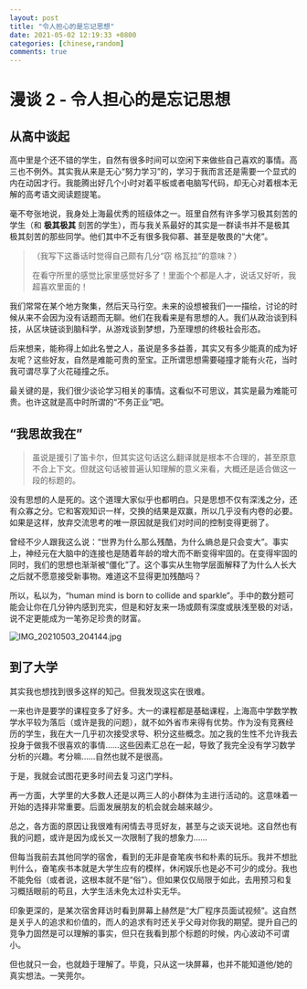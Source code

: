 ```yaml
---
layout: post
title: "令人担心的是忘记思想"
date: 2021-05-02 12:19:33 +0800
categories: [chinese,random]
comments: true
---
```


<link rel="stylesheet" href="https://cdn.jsdelivr.net/npm/katex@0.15.2/dist/katex.min.css" integrity="sha384-MlJdn/WNKDGXveldHDdyRP1R4CTHr3FeuDNfhsLPYrq2t0UBkUdK2jyTnXPEK1NQ" crossorigin="anonymous">
<script src="/Gennadiyev/assets/js/katex.min.js"></script>
<script src="/Gennadiyev/assets/js/katex-auto-render.min.js"></script>

# 漫谈 2 - 令人担心的是忘记思想

## 从高中谈起

高中里是个还不错的学生，自然有很多时间可以空闲下来做些自己喜欢的事情。高三也不例外。其实我从来是无心“努力学习”的，学习于我而言还是需要一个显式的内在动因才行。我能腾出好几个小时对着平板或者电脑写代码，却无心对着根本无解的高考语文阅读题提笔。

毫不夸张地说，我身处上海最优秀的班级体之一。班里自然有许多学习极其刻苦的学生（和 **极其极其** 刻苦的学生），而与我关系最好的其实是一群读书并不是极其极其刻苦的那些同学。他们其中不乏有很多我仰慕、甚至是敬畏的“大佬”。

>（我写下这番话时觉得自己颇有几分“窃 格瓦拉”的意味？）
>
> 在看守所里的感觉比家里感觉好多了！里面个个都是人才，说话又好听，我超喜欢里面的！

我们常常在某个地方聚集，然后天马行空。未来的设想被我们一一描绘，讨论的时候从来不会因为没有话题而无聊。他们在我看来是有思想的人。我们从政治谈到科技，从区块链谈到脑科学，从游戏谈到梦想，乃至理想的终极社会形态。

后来想来，能称得上如此名誉之人，虽说是多多益善，其实又有多少能真的成为好友呢？这些好友，自然是难能可贵的至宝。正所谓思想需要碰撞才能有火花，当时我可谓尽享了火花碰撞之乐。

最关键的是，我们很少谈论学习相关的事情。这看似不可思议，其实是最为难能可贵。也许这就是高中时所谓的“不务正业”吧。

## “我思故我在”

> 虽说是援引了笛卡尔，但其实这句话这么翻译就是根本不合理的，甚至原意不合上下文。但就这句话被普遍认知理解的意义来看，大概还是适合做这一段的标题的。

没有思想的人是死的。这个道理大家似乎也都明白。只是思想不仅有深浅之分，还有众寡之分。它和客观知识一样，交换的结果是双赢，所以几乎没有内卷的必要。如果是这样，放弃交流思考的唯一原因就是我们对时间的控制变得更弱了。

曾经不少人跟我这么说：“世界为什么那么残酷，为什么熵总是只会变大”。事实上，神经元在大脑中的连接也是随着年龄的增大而不断变得牢固的。在变得牢固的同时，我们的思想也渐渐被“僵化”了。这个事实从生物学层面解释了为什么人长大之后就不愿意接受新事物。难道这不显得更加残酷吗？

所以，私以为，“human mind is born to collide and sparkle”。手中的数分题可能会让你在几分钟内感到充实，但是和好友来一场或颇有深度或肤浅至极的对话，说不定更能成为一笔弥足珍贵的财富。

![IMG_20210503_204144.jpg](https://i.loli.net/2021/05/03/SMjKEivRVd6BYAP.jpg)

## 到了大学
 
其实我也想找到很多这样的知己。但我发现这实在很难。

一来也许是要学的课程变多了好多。大一的课程都是基础课程，上海高中学数学教学水平较为落后（或许是我的问题），就不如外省市来得有优势。作为没有竞赛经历的学生，我在大一几乎初次接受求导、积分这些概念。加之我的生性不允许我去投身于做我不很喜欢的事情……这些因素汇总在一起，导致了我完全没有学习数学分析的兴趣。考分嘛……自然也就不是很高。

于是，我就会试图花更多时间去复习这门学科。

再一方面，大学里的大多数人还是以两三人的小群体为主进行活动的。这意味着一开始的选择非常重要。后面发展朋友的机会就会越来越少。

总之，各方面的原因让我很难有闲情去寻觅好友，甚至与之谈天说地。这自然也有我的问题，或许是因为成长又一次限制了我的想象力……

但每当我前去其他同学的宿舍，看到的无非是奋笔疾书和朴素的玩乐。我并不想批判什么，奋笔疾书本就是大学生应有的模样，休闲娱乐也是必不可少的成分。我也不能免俗（或者说，这根本就不是“俗”）。但如果仅仅局限于如此，去用预习和复习概括眼前的苟且，大学生活未免太过朴实无华。

印象更深的，是某次宿舍拜访时看到屏幕上赫然是“大厂程序员面试视频”。这自然是关乎人的追求和价值的，而人的追求有时还关乎父母对你我的期望。提升自己的竞争力固然是可以理解的事实，但只在我看到那个标题的时候，内心波动不可谓小。

但也就只一会，也就趋于理解了。毕竟，只从这一块屏幕，也并不能知道他/她的真实想法。一笑莞尔。

<script>
    document.addEventListener("DOMContentLoaded", function() {
        renderMathInElement(document.body, {
            delimiters: [
                {left: '$$', right: '$$', display: true},
                {left: '$', right: '$', display: false},
                {left: '\\(', right: '\\)', display: false},
                {left: '\\[', right: '\\]', display: true}
            ],
            throwOnError : false
        });
    });
</script>

